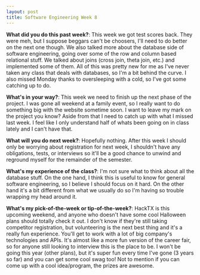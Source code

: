 ```yaml
---
layout: post
title: Software Engineering Week 8
---
```



**What did you do this past week?**: This week we got test scores back. They were meh, but I suppose beggars can't be choosers, I'll need to do better on the next one though. We also talked more about the database side of software engineering, going over some of the row and column based relational stuff. We talked about joins (cross join, theta join, etc.) and implemented some of them. All of this was pretty new for me as I've never taken any class that deals with databases, so I'm a bit behind the curve. I also missed Monday thanks to oversleeping with a cold, so I've got some catching up to do.

**What's in your way?**: This week we need to finish up the next phase of the project. I was gone all weekend at a family event, so I really want to do something big with the website sometime soon. I want to leave my mark on the project you know? Aside from that I need to catch up with what I missed last week. I feel like I only understand half of whats been going on in class lately and I can't have that.

**What will you do next week?**: Hopefully nothing. After this week I should only be worrying about registration for next week, I shouldn't have any obligations, tests, or interviews so it'll be a good chance to unwind and reground myself for the remainder of the semester.

**What's my experience of the class?**: I'm not sure what to think about all the database stuff. On the one hand, I think this is useful to know for general software engineering, so I believe I should focus on it hard. On the other hand it's a bit different from what we usually do so I'm having so trouble wrapping my head around it.

**What's my pick-of-the-week or tip-of-the-week?**: HackTX is this upcoming weekend, and anyone who doesn't have some cool Halloween plans should totally check it out. I don't know if they're still taking competitor registration, but volunteering is the next best thing and it's a really fun experience. You'll get to work with a lot of big company's technologies and APIs. It's almost like a more fun version of the career fair, so for anyone still looking to interview this is the place to be. I won't be going this year (other plans), but it's super fun every time I've gone (3 years so far) and you can get some cool swag too! Not to mention if you can come up with a cool idea/program, the prizes are awesome.
